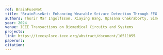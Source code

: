 ```yaml
---
ref: BrainFuseNet
title: "BrainFuseNet: Enhancing Wearable Seizure Detection Through EEG-PPG-Accelerometer Sensor Fusion and Efficient Edge Deployment"
authors: Thorir Mar Ingolfsson, Xiaying Wang, Upasana Chakraborty, Simone Benatti, Adriano Bernini, Pauline Ducouret, Philippe Ryvlin, Sandor Beniczky, Luca Benini, Andrea Cossettini
year: 2024
venue: IEEE Transactions on Biomedical Circuits and Systems
projects:
link: https://ieeexplore.ieee.org/abstract/document/10511055
paperurl: 
citation: 
---
```

